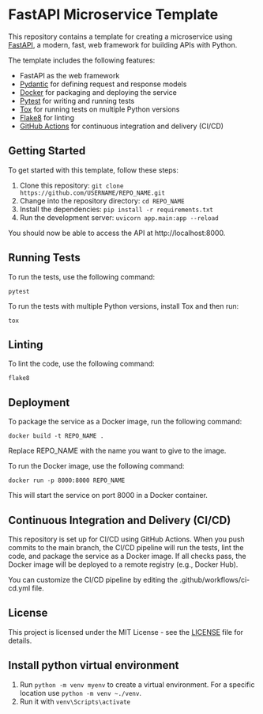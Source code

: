 # FastAPI Microservice Template

This repository contains a template for creating a microservice using [FastAPI](https://fastapi.tiangolo.com/), a modern, fast, web framework for building APIs with Python.

The template includes the following features:

- FastAPI as the web framework
- [Pydantic](https://pydantic-docs.helpmanual.io/) for defining request and response models
- [Docker](https://www.docker.com/) for packaging and deploying the service
- [Pytest](https://docs.pytest.org/en/latest/) for writing and running tests
- [Tox](https://tox.readthedocs.io/en/latest/) for running tests on multiple Python versions
- [Flake8](https://flake8.pycqa.org/en/latest/) for linting
- [GitHub Actions](https://docs.github.com/en/actions) for continuous integration and delivery (CI/CD)

## Getting Started

To get started with this template, follow these steps:

1. Clone this repository: `git clone https://github.com/USERNAME/REPO_NAME.git`
2. Change into the repository directory: `cd REPO_NAME`
3. Install the dependencies: `pip install -r requirements.txt`
4. Run the development server: `uvicorn app.main:app --reload`

You should now be able to access the API at http://localhost:8000.

## Running Tests

To run the tests, use the following command: 

`pytest`

To run the tests with multiple Python versions, install Tox and then run: 

`tox`

## Linting
To lint the code, use the following command: 

`flake8`

## Deployment
To package the service as a Docker image, run the following command: 

`docker build -t REPO_NAME .`

Replace REPO_NAME with the name you want to give to the image.

To run the Docker image, use the following command:

`docker run -p 8000:8000 REPO_NAME`

This will start the service on port 8000 in a Docker container.

## Continuous Integration and Delivery (CI/CD)
This repository is set up for CI/CD using GitHub Actions. When you push commits to the main branch, the CI/CD pipeline will run the tests, lint the code, and package the service as a Docker image. If all checks pass, the Docker image will be deployed to a remote registry (e.g., Docker Hub).

You can customize the CI/CD pipeline by editing the .github/workflows/ci-cd.yml file.


## License
This project is licensed under the MIT License - see the [LICENSE](LICENSE) file for details.

## Install python virtual environment
1. Run `python -m venv myenv` to create a virtual environment. For a specific location use `python -m venv ~./venv`.
2. Run it with `venv\Scripts\activate`